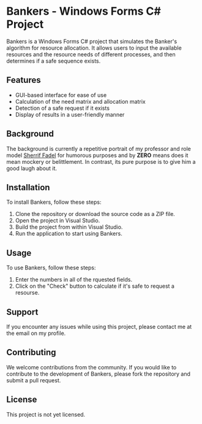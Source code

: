 # Bankers - Windows Forms C# Project

Bankers is a Windows Forms C# project that simulates the Banker's algorithm for resource allocation. It allows users to input the available resources and the resource needs of different processes, and then determines if a safe sequence exists.

## Features
* GUI-based interface for ease of use
* Calculation of the need matrix and allocation matrix
* Detection of a safe request if it exists
* Display of results in a user-friendly manner

## Background
The background is currently a repetitive portrait of my professor and role model [Sherrif Fadel]([url](https://www.sheriffadelfahmy.org/)) 
for humorous purposes and by **ZERO** means does it mean mockery or belittlement. 
In contrast, its pure purpose is to give him a good laugh about it. 

## Installation

To install Bankers, follow these steps:
1. Clone the repository or download the source code as a ZIP file.
2. Open the project in Visual Studio.
3. Build the project from within Visual Studio.
4. Run the application to start using Bankers.

## Usage

To use Bankers, follow these steps:
1. Enter the numbers in all of the rquested fields.
2. Click on the "Check" button to calculate if it's safe to request a resourse.

## Support

If you encounter any issues while using this project, please contact me at the email on my profile.

## Contributing

We welcome contributions from the community. If you would like to contribute to the development of Bankers, please fork the repository and submit a pull request.

## License

This project is not yet licensed.
